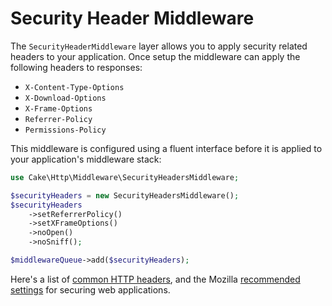 # Security Header Middleware

The `SecurityHeaderMiddleware` layer allows you to apply security related
headers to your application. Once setup the middleware can apply the following
headers to responses:

- `X-Content-Type-Options`
- `X-Download-Options`
- `X-Frame-Options`
- `Referrer-Policy`
- `Permissions-Policy`

This middleware is configured using a fluent interface before it is applied to
your application's middleware stack:

``` php
use Cake\Http\Middleware\SecurityHeadersMiddleware;

$securityHeaders = new SecurityHeadersMiddleware();
$securityHeaders
    ->setReferrerPolicy()
    ->setXFrameOptions()
    ->noOpen()
    ->noSniff();

$middlewareQueue->add($securityHeaders);
```

Here's a list of [common HTTP headers](https://en.wikipedia.org/wiki/List_of_HTTP_header_fields),
and the Mozilla [recommended settings](https://infosec.mozilla.org/guidelines/web_security.md)
for securing web applications.
